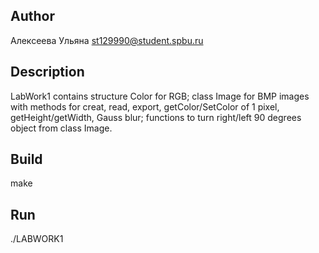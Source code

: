 ## Author

Алексеева Ульяна st129990@student.spbu.ru

## Description

LabWork1 contains structure Color for RGB; class Image for BMP images with methods for creat, read, export, getColor/SetColor of 1 pixel, getHeight/getWidth, Gauss blur; functions to turn right/left 90 degrees object from class Image.

## Build

make

## Run

./LABWORK1
